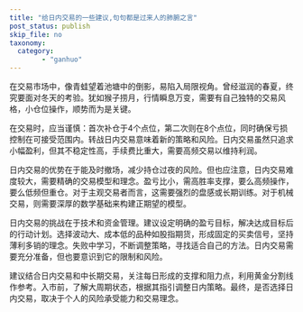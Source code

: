 ```yaml
---
title: "给日内交易的一些建议,句句都是过来人的肺腑之言"
post_status: publish
skip_file: no
taxonomy:
  category:
        - "ganhuo"
---
```


在交易市场中，像青蛙望着池塘中的倒影，易陷入局限视角。曾经滋润的春夏，终究要面对冬天的考验。犹如猴子捞月，行情瞬息万变，需要有自己独特的交易风格，小仓位操作，顺势而为是关键。

在交易时，应当谨慎：首次补仓于4个点位，第二次则在8个点位，同时确保亏损控制在可接受范围内。转战日内交易意味着新的策略和风险。日内交易虽然只追求小幅盈利，但其不稳定性高，手续费比重大，需要高频交易以维持利润。

日内交易的优势在于能及时撤场，减少持仓过夜的风险。但也应注意，日内交易难度较大，需要精确的交易模型和理念。盈亏比小，需高胜率支撑，要么高频操作，要么低频但重仓。对于主观交易者而言，这需要强烈的盘感或长期训练。对于机械交易，则需要深厚的数学基础来构建正期望的模型。

日内交易的挑战在于技术和资金管理。建议设定明确的盈亏目标，解决达成目标后的行动计划。选择波动大、成本低的品种如股指期货，形成固定的买卖信号，坚持薄利多销的理念。失败中学习，不断调整策略，寻找适合自己的方法。日内交易需要充分准备，但也要意识到它的限制和风险。

建议结合日内交易和中长期交易，关注每日形成的支撑和阻力点，利用黄金分割线作参考。入市前，了解大周期状态，根据其指引调整日内策略。最终，是否选择日内交易，取决于个人的风险承受能力和交易理念。
